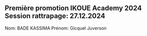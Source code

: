 
Première promotion IKOUE Academy
2024
Session rattrapage: 27.12.2024
--------
Nom: BADE KASSIMA 
Prénom: Gicquel Juverson
